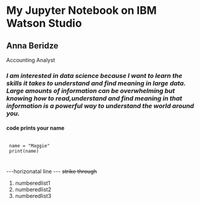 # My Jupyter Notebook on IBM Watson Studio
## **Anna Beridze**<br>
Accounting Analyst
### _I am interested in data science because I want to learn the skills it takes to understand and find meaning in large data. Large amounts of information can be overwhelming but knowing how to read,understand and find meaning in that information is a powerful way to understand the world around you._
#### code prints your name 
<code> 
 name = "Maggie"
 print(name)
 </code>

##### 
---horizonatal line ---
~~strike through~~

<ol>
<li>numberedlist1</li>
<li>numberedlist2</li>
<li>numberedlist3</li>
</ol>
